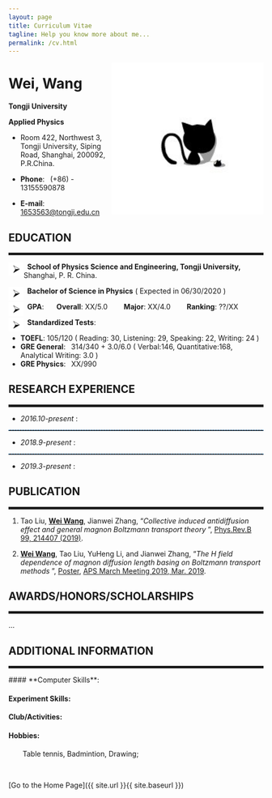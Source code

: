 ```yaml
---
layout: page
title: Curriculum Vitae
tagline: Help you know more about me...
permalink: /cv.html
---
```

<img src='https://raw.githubusercontent.com/NoNo721/Pictures/master/IMG_4222.JPG' alt="Wei Wang's Photo" title="Wei Wang's Photo" style='float:right; width:300px;height:100 px'/>

# **Wei, Wang**

**Tongji University**

**Applied Physics**

* Room 422, Northwest 3, Tongji University, Siping Road, Shanghai, 200092, P.R.China.

* **Phone**: &ensp;(+86) - 13155590878

* **E-mail**: &ensp;[1653563@tongji.edu.cn](mailto:1653563@tongji.edu.cn)&ensp;

## **EDUCATION**
<hr style="height:5px;" />

<img src='https://raw.githubusercontent.com/NoNo721/Pictures/master/arrow.png' alt="Wei Wang's Photo" title="Wei Wang's Photo" style='float:left; width:30px;height:10 px'/>&ensp;**School of Physics Science and Engineering, Tongji University,** Shanghai, P. R. China.

<img src='https://raw.githubusercontent.com/NoNo721/Pictures/master/arrow.png' alt="Wei Wang's Photo" title="Wei Wang's Photo" style='float:left; width:30px;height:10 px'/>&ensp;**Bachelor of Science in Physics** ( Expected in 06/30/2020 )

<img src='https://raw.githubusercontent.com/NoNo721/Pictures/master/arrow.png' alt="Wei Wang's Photo" title="Wei Wang's Photo" style='float:left; width:30px;height:10 px'/>&ensp;**GPA**: &ensp;&ensp;&ensp;**Overall**: XX/5.0 &ensp;&ensp;&ensp;&ensp;**Major**: XX/4.0 &ensp;&ensp;&ensp;&ensp;**Ranking**: ??/XX

<img src='https://raw.githubusercontent.com/NoNo721/Pictures/master/arrow.png' alt="Wei Wang's Photo" title="Wei Wang's Photo" style='float:left; width:30px;height:10 px'/>&ensp;**Standardized Tests**:

 + **TOEFL**: 105/120 ( Reading: 30, Listening: 29, Speaking: 22, Writing: 24 )
 + **GRE General**: &ensp;314/340 + 3.0/6.0 ( Verbal:146, Quantitative:168, Analytical Writing: 3.0 ) 
 + **GRE Physics**: &ensp;XX/990

## **RESEARCH EXPERIENCE**
<hr style="height:5px;" />

* *2016.10-present* :

<hr style="height:1px;border:none;border-top:1px dashed #1c6eb4" />

* *2018.9-present* :

<hr style="height:1px;border:none;border-top:1px dashed #1c6eb4" />

* *2019.3-present* :


## **PUBLICATION**
<hr style="height:5px;" />

1. Tao Liu, <u><b>Wei Wang</b></u>, Jianwei Zhang, “*Collective induced antidiffusion effect and general magnon Boltzmann transport theory* ”, [Phys.Rev.B 99, 214407 (2019)](https://journals.aps.org/prb/abstract/10.1103/PhysRevB.99.214407 "click").

2. <u><b>Wei Wang</b></u>, Tao Liu, YuHeng Li, and Jianwei Zhang, “*The H field dependence of magnon diffusion length basing on Boltzmann transport methods* ”, [Poster](https://raw.githubusercontent.com/NoNo721/Memo/master/poster.pdf "Download the Poster"), [APS March Meeting 2019, Mar. 2019](http://meetings.aps.org/Meeting/MAR19/Session/G70.144 "click").

## **AWARDS/HONORS/SCHOLARSHIPS**
<hr style="height:5px;" />
...


## **ADDITIONAL INFORMATION**
<hr style="height:5px;" />
#### **Computer Skills**:

#### **Experiment Skills**:

#### **Club/Activities**:

#### **Hobbies**: 
&emsp;&emsp;Table tennis, Badmintion, Drawing;

&ensp;

[Go to the Home Page]({{ site.url }}{{ site.baseurl }})


